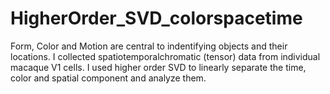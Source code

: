 # HigherOrder_SVD_colorspacetime

Form, Color and Motion are central to indentifying objects and their locations. 
I collected spatiotemporalchromatic (tensor) data from individual macaque V1 cells. I used higher order SVD to linearly separate the time, color and spatial 
component and analyze them.
